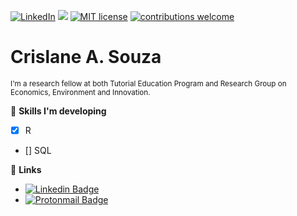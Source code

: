 [![LinkedIn](https://img.shields.io/badge/author-CrislaneAlves-red.svg)](https://www.linkedin.com/in/s-alvescrislane/) [![](https://img.shields.io/badge/R-4.0.3-blue.svg)](https://cran.r-project.org/) [![MIT license](https://img.shields.io/apm/l/MIT?style=plastic-blue.svg)](http://perso.crans.org/besson/LICENSE.html) [![contributions welcome](https://img.shields.io/badge/Contributions-Welcome-brightgreen.svg?style=flat)](https://github.com/KattsonBastos/crislanealves/issues)


# Crislane A. Souza
<sub> I'm a research fellow at both Tutorial Education Program and Research Group on Economics, Environment and Innovation. </sub>

🎯 **Skills I'm developing**
- [x] R
- [] SQL

 🔗 **Links**

* [![Linkedin Badge](https://img.shields.io/badge/-CrislaneAlves-blue?style=social-square&logo=Linkedin&logoColor=white&link=https://www.linkedin.com/in/s-alvescrislane/)](https://www.linkedin.com/in/s-alvescrislane/)
* [![Protonmail Badge](https://img.shields.io/badge/-crislanealves@protonmail.com-c14438?style=social-square&logoColor=white&link=mailto:crislanealves@protonmail.com)](mailto:crislanealves@protonmail.com)

